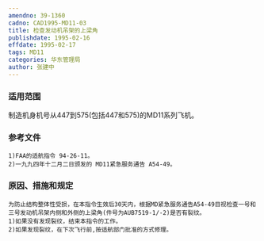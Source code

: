 ```yaml
---
amendno: 39-1360
cadno: CAD1995-MD11-03
title: 检查发动机吊架的上梁角
publishdate: 1995-02-16
effdate: 1995-02-17
tags: MD11
categories: 华东管理局
author: 张建中
---
```


### 适用范围 
制造机身机号从447到575(包括447和575)的MD11系列飞机。

<!--more-->
### 参考文件
    1)FAA的适航指令 94-26-11。
    2)一九九四年十二月二日颁发的 MD11紧急服务通告 A54-49。

### 原因、措施和规定 
    为防止结构整体性受损，在本指令生效后30天内，根据MD紧急服务通告A54-49目视检查一号和三号发动机吊架内侧和外侧的上梁角(件号为AUB7519-1/-2)是否有裂纹。 
    1)如果没有发现裂纹，结束本指令的工作。 
    2)如果发现裂纹，在下次飞行前,按适航部门批准的方式修理。

